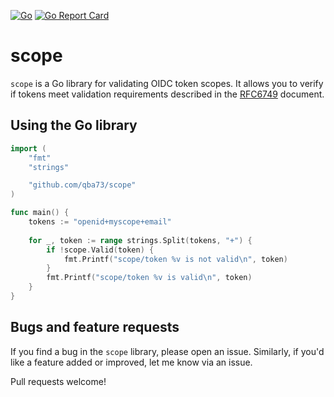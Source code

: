 [![Go](https://github.com/qba73/scope/actions/workflows/go.yml/badge.svg)](https://github.com/qba73/scope/actions/workflows/go.yml)
[![Go Report Card](https://goreportcard.com/badge/github.com/qba73/scope)](https://goreportcard.com/report/github.com/qba73/scope)


# scope

`scope` is a Go library for validating OIDC token scopes. It allows you to verify if tokens meet validation requirements described in the [RFC6749](https://datatracker.ietf.org/doc/html/rfc6749#section-3.3) document.

## Using the Go library

```go
import (
    "fmt"
    "strings"

    "github.com/qba73/scope"
)

func main() {
    tokens := "openid+myscope+email"
    
    for _, token := range strings.Split(tokens, "+") {
        if !scope.Valid(token) {
            fmt.Printf("scope/token %v is not valid\n", token)
        }
        fmt.Printf("scope/token %v is valid\n", token)
    }
}
```

## Bugs and feature requests

If you find a bug in the `scope` library, please open an issue. Similarly, if you'd like a feature added or improved, let me know via an issue.

Pull requests welcome!
